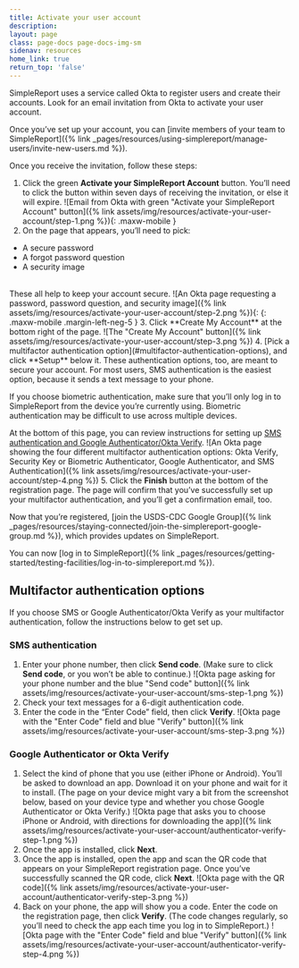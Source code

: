 ```yaml
---
title: Activate your user account
description:
layout: page
class: page-docs page-docs-img-sm
sidenav: resources
home_link: true
return_top: 'false'
---
```


SimpleReport uses a service called Okta to register users and create their accounts. Look for an email invitation from Okta to activate your user account.

Once you’ve set up your account, you can [invite members of your team to SimpleReport]({% link _pages/resources/using-simplereport/manage-users/invite-new-users.md %}).

Once you receive the invitation, follow these steps:
1. Click the green **Activate your SimpleReport Account** button. You’ll need to click the button within seven days of receiving the invitation, or else it will expire.
![Email from Okta with green "Activate your SimpleReport Account" button]({% link assets/img/resources/activate-your-user-account/step-1.png %}){: .maxw-mobile }
2. On the page that appears, you’ll need to pick:
  - A secure password
  - A forgot password question
  - A security image
<br>
These all help to keep your account secure.
![An Okta page requesting a password, password question, and security image]({% link assets/img/resources/activate-your-user-account/step-2.png %}){: {: .maxw-mobile .margin-left-neg-5 }
3. Click **Create My Account** at the bottom right of the page.
![The "Create My Account" button]({% link assets/img/resources/activate-your-user-account/step-3.png %})
4. [Pick a multifactor authentication option](#multifactor-authentication-options), and click **Setup** below it. These authentication options, too, are meant to secure your account. For most users, SMS authentication is the easiest option, because it sends a text message to your phone.<br>

<div class="usa-alert usa-alert--info">
  <div class="usa-alert__body">
    <p class="usa-alert__text">If you choose biometric authentication, make sure that you’ll only log in to SimpleReport from the device you’re currently using. Biometric authentication may be difficult to use across multiple devices.</p>
  </div>
</div>

At the bottom of this page, you can review instructions for setting up [SMS authentication and Google Authenticator/Okta Verify](#multifactor-authentication-options).
![An Okta page showing the four different multifactor authentication options: Okta Verify, Security Key or Biometric Authenticator, Google Authenticator, and SMS Authentication]({% link assets/img/resources/activate-your-user-account/step-4.png %})
5. Click the **Finish** button at the bottom of the registration page. The page will confirm that you’ve successfully set up your multifactor authentication, and you’ll get a confirmation email, too.

Now that you’re registered, [join the USDS-CDC Google Group]({% link _pages/resources/staying-connected/join-the-simplereport-google-group.md %}), which provides updates on SimpleReport.

You can now [log in to SimpleReport]({% link _pages/resources/getting-started/testing-facilities/log-in-to-simplereport.md %}).

## Multifactor authentication options
If you choose SMS or Google Authenticator/Okta Verify as your multifactor authentication, follow the instructions below to get set up.

### SMS authentication
1. Enter your phone number, then click **Send code**. (Make sure to click **Send code**, or you won’t be able to continue.)
![Okta page asking for your phone number and the blue "Send code" button]({% link assets/img/resources/activate-your-user-account/sms-step-1.png %})
2. Check your text messages for a 6-digit authentication code.
3. Enter the code in the “Enter Code” field, then click **Verify**.
![Okta page with the "Enter Code" field and blue "Verify" button]({% link assets/img/resources/activate-your-user-account/sms-step-3.png %})

### Google Authenticator or Okta Verify
1. Select the kind of phone that you use (either iPhone or Android). You’ll be asked to download an app. Download it on your phone and wait for it to install. (The page on your device might vary a bit from the screenshot below, based on your device type and whether you chose Google Authenticator or Okta Verify.)
![Okta page that asks you to choose iPhone or Android, with directions for downloading the app]({% link assets/img/resources/activate-your-user-account/authenticator-verify-step-1.png %})
2. Once the app is installed, click **Next**.
3. Once the app is installed, open the app and scan the QR code that appears on your SimpleReport registration page. Once you’ve successfully scanned the QR code, click **Next**.
![Okta page with the QR code]({% link assets/img/resources/activate-your-user-account/authenticator-verify-step-3.png %})
4. Back on your phone, the app will show you a code. Enter the code on the registration page, then click **Verify**. (The code changes regularly, so you’ll need to check the app each time you log in to SimpleReport.)
![Okta page with the "Enter Code" field and blue "Verify" button]({% link assets/img/resources/activate-your-user-account/authenticator-verify-step-4.png %})
